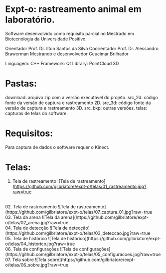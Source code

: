 # Expt-o: rastreamento animal em laboratório.

Software desenvolvido como requisito parcial no Mestrado em Biotecnologia da Universidade Positivo.

Orientador Prof. Dr. Ilton Santos da Silva
Coorientador Prof. Dr. Alessandro Brawerman
Mestrando e desenvolvedor Geucimar Brilhador

Linguagem: C++
Framework: Qt
Library: PointCloud 3D

# Pastas:
download: arquivo zip com a versão executável do projeto.
src_2d: código fonte da versão de captura e rastreamento 2D.
src_3d: código fonte da versão de captura e rastreamento 3D.
src_bkp: outras versões.
telas: capturas de telas do software.

# Requisitos:
Para captura de dados o software requer o Kinect.

# Telas:
01. Tela de rastreamento
![Tela de rastreamento](https://github.com/gilbriatore/expt-o/telas/01_rastreamento.jpg?raw=true
<br>
02. Tela de rastreamento
![Tela de rastreamento](https://github.com/gilbriatore/expt-o/telas/07_captura_01.jpg?raw=true
<br>
03. Tela da arena
![Tela da arena](https://github.com/gilbriatore/expt-o/telas/02_arena.jpg?raw=true
<br>
04. Tela de detecção
![Tela de detecção](https://github.com/gilbriatore/expt-o/telas/03_deteccao.jpg?raw=true
<br>
05. Tela de histórico
![Tela de histórico](https://github.com/gilbriatore/expt-o/telas/04_historico.jpg?raw=true
<br>
06. Tela de configurações
![Tela de configurações](https://github.com/gilbriatore/expt-o/telas/05_configuracoes.jpg?raw=true
<br>
07. Tela sobre
![Tela sobre](https://github.com/gilbriatore/expt-o/telas/06_sobre.jpg?raw=true
